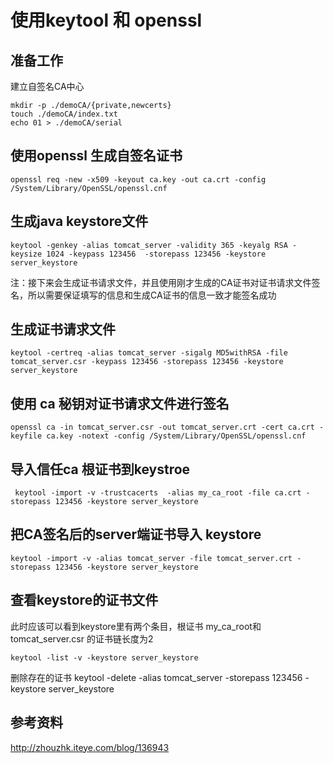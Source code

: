 # 使用keytool 和 openssl

## 准备工作
建立自签名CA中心
	
	mkdir -p ./demoCA/{private,newcerts}
	touch ./demoCA/index.txt
	echo 01 > ./demoCA/serial

## 使用openssl 生成自签名证书 
	openssl req -new -x509 -keyout ca.key -out ca.crt -config /System/Library/OpenSSL/openssl.cnf	


## 生成java keystore文件

	keytool -genkey -alias tomcat_server -validity 365 -keyalg RSA -keysize 1024 -keypass 123456  -storepass 123456 -keystore server_keystore	

注：接下来会生成证书请求文件，并且使用刚才生成的CA证书对证书请求文件签名，所以需要保证填写的信息和生成CA证书的信息一致才能签名成功	
## 生成证书请求文件
	keytool -certreq -alias tomcat_server -sigalg MD5withRSA -file tomcat_server.csr -keypass 123456 -storepass 123456 -keystore server_keystore 
	
## 使用 ca 秘钥对证书请求文件进行签名
	openssl ca -in tomcat_server.csr -out tomcat_server.crt -cert ca.crt -keyfile ca.key -notext -config /System/Library/OpenSSL/openssl.cnf
	
## 导入信任ca 根证书到keystroe

	 keytool -import -v -trustcacerts  -alias my_ca_root -file ca.crt -storepass 123456 -keystore server_keystore
	 
## 把CA签名后的server端证书导入 keystore

	keytool -import -v -alias tomcat_server -file tomcat_server.crt -storepass 123456 -keystore server_keystore
	
## 查看keystore的证书文件
此时应该可以看到keystore里有两个条目，根证书 my_ca_root和 tomcat_server.csr 的证书链长度为2

	keytool -list -v -keystore server_keystore 
	
删除存在的证书	
	keytool -delete -alias tomcat_server  -storepass 123456 -keystore server_keystore
## 参考资料

http://zhouzhk.iteye.com/blog/136943
